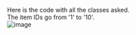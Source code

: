 Here is the code with all the classes asked.<br>
The item IDs go from '1' to '10'.<br>
![image](https://github.com/sajbro3/Tutorial-group-19/assets/130171415/a66b980a-73ff-42dd-b940-6f2627aa0c19)
